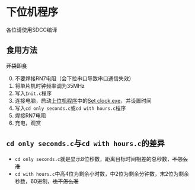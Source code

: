 # 下位机程序
各位请使用SDCC编译  

## 食用方法
~~开袋即食~~  

0. 不要焊接RN7电阻（会下拉串口导致串口通信失效）  
1. 将单片机时钟频率调为35MHz
2. 写入`Init.c`程序
3. 连接电脑，启动[上位机程序](../%E4%B8%8A%E4%BD%8D%E6%9C%BA%E7%A8%8B%E5%BA%8F/)中的[Set clock.exe](../%E4%B8%8A%E4%BD%8D%E6%9C%BA%E7%A8%8B%E5%BA%8F/Set%20clock/Set%20clock.exe)，并设置时间
4. 写入`cd only seconds.c`或`cd with hours.c`程序  
5. 焊接RN7电阻
6. 充电，观赏

## `cd only seconds.c`与`cd with hours.c`的差异
+ `cd only seconds.c`就是显示8位秒数，距离目标时间相差的总秒数，~~不怎么准~~
+ `cd with hours.c`中高4位为剩余小时数，中2位为剩余分钟数，末2位为剩余秒数，60进制，~~也不怎么准~~